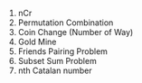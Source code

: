1.  nCr
2.  Permutation Combination
3.  Coin Change (Number of Way)
4.  Gold Mine
5.  Friends Pairing Problem
6.  Subset Sum Problem
7.  nth Catalan number
